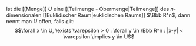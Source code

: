 Ist die [[Menge]] $U$ eine [[Teilmenge - Obermenge|Teilmenge]] des $n$-dimensionalen [[Euklidischer Raum|euklidischen Raums]] $\Bbb R^n$, dann nennt man $U$ offen, falls gilt:
$$\forall x \in U, \exists \varepsilon > 0 : \forall y \in \Bbb R^n : |x-y| < \varepsilon \implies y \in U$$
